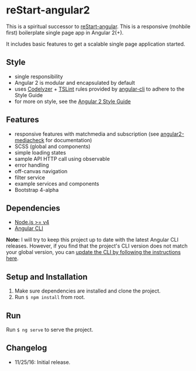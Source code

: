 # reStart-angular2

This is a spiritual successor to [reStart-angular](https://github.com/kmaida/reStart-angular). This is a responsive (mohbile first) boilerplate single page app in Angular 2(+).

It includes basic features to get a scalable single page application started.

## Style

* single responsibility
* Angular 2 is modular and encapsulated by default
* uses [Codelyzer](https://github.com/mgechev/codelyzer) + [TSLint](https://palantir.github.io/tslint/) rules provided by [angular-cli](https://cli.angular.io/) to adhere to the Style Guide
* for more on style, see the [Angular 2 Style Guide](https://angular.io/styleguide)

## Features

* responsive features with matchmedia and subscription (see [angular2-mediacheck](https://github.com/kmaida/angular2-mediacheck) for documentation)
* SCSS (global and components)
* simple loading states
* sample API HTTP call using observable
* error handling
* off-canvas navigation
* filter service
* example services and components
* Bootstrap 4-alpha

## Dependencies

* [Node.js >= v4](https://nodejs.org/)
* [Angular CLI](https://github.com/angular/angular-cli)

**Note:** I will try to keep this project up to date with the latest Angular CLI releases. However, if you find that the project's CLI version does not match your global version, you can [update the CLI by following the instructions here](https://github.com/angular/angular-cli#updating-angular-cli).

## Setup and Installation

1. Make sure dependencies are installed and clone the project.
2. Run `$ npm install` from root.

## Run

Run `$ ng serve` to serve the project.

## Changelog

* 11/25/16: Initial release.
